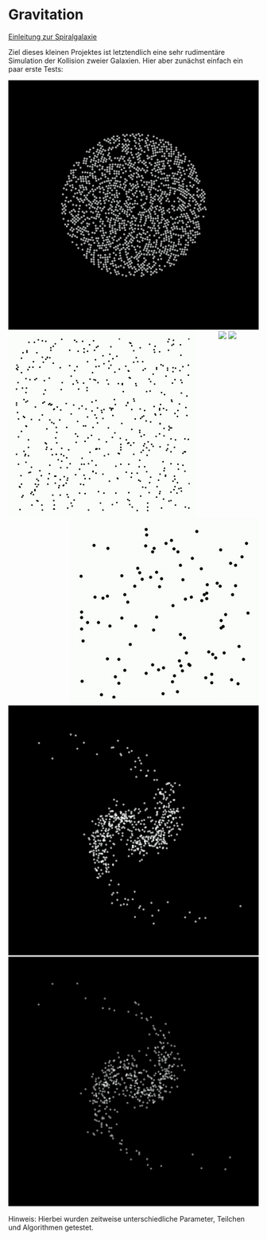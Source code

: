 # Gravitation

[Einleitung zur Spiralgalaxie](https://en.wikipedia.org/wiki/Spiral_galaxy)

Ziel dieses kleinen Projektes ist letztendlich eine sehr rudimentäre Simulation der Kollision zweier Galaxien. Hier aber zunächst einfach ein paar erste Tests:


<div align="center">
<img src="./animation9.gif"></img>
</div>

<div align="center">
<img src="./animation.gif" align="left"></img>
<img src="./animation2.gif" align="right"></img>
</div>

<div align="center">
<img src="./animation5.gif"></img>
<img src="./animation6.gif"></img>
<img src="./animation8.gif"></img>
<img src="./spiral_5.gif"></img>
</div>


Hinweis: Hierbei wurden zeitweise unterschiedliche Parameter, Teilchen und Algorithmen getestet.